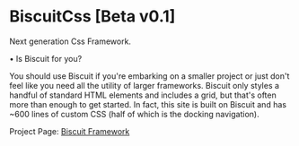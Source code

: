 # BiscuitCss [Beta v0.1]
Next generation Css Framework. 

• Is Biscuit for you?

You should use Biscuit if you're embarking on a smaller project or just don't feel like you need all the utility of larger frameworks. Biscuit only styles a handful of standard HTML elements and includes a grid, but that's often more than enough to get started. In fact, this site is built on Biscuit and has ~600 lines of custom CSS (half of which is the docking navigation).

Project Page: 
<a href="http://biscuitcss.glitch.me" target="_blank">Biscuit Framework</a>
